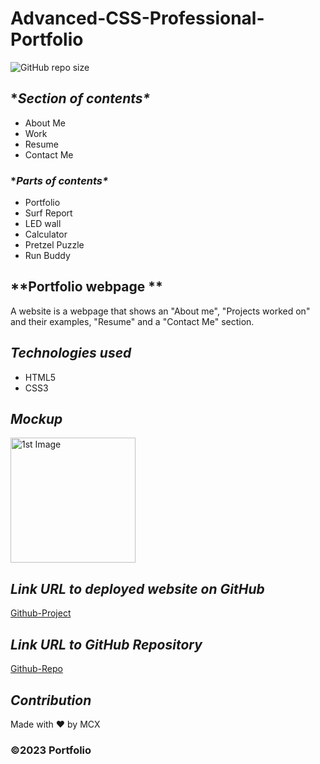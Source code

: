 # Advanced-CSS-Professional-Portfolio

![GitHub repo size](https://img.shields.io/github/repo-size/Mcnoor/Challenge2-BC)

## **Section of contents\**

- About Me
- Work
- Resume
- Contact Me

### **Parts of contents\**

- Portfolio
- Surf Report
- LED wall
- Calculator
- Pretzel Puzzle
- Run Buddy

## **Portfolio webpage **

A website is a webpage that shows an "About me", "Projects worked on" and their examples, "Resume" and a "Contact Me" section.

## **_Technologies used_**

- HTML5
- CSS3

## **_Mockup_**

<img width="200" alt=" 1st Image" src="https://raw.githubusercontent.com/MCXBootCampUMN/2-BootCamp-Advanced-CSS-Professional-Portfolio/main/img/CSS-Portfolio.png" width="400px">



## **_Link URL to deployed website on GitHub_**
[Github-Project](https://mcxbootcampumn.github.io/2-BootCamp-Advanced-CSS-Professional-Portfolio/)

## **_Link URL to GitHub Repository_**

[Github-Repo](https://github.com/Mcnoor/Challenge2-BC.git)

## **_Contribution_**

Made with ❤️ by MCX

### ©️2023 Portfolio
